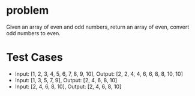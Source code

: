 # problem

Given an array of even and odd numbers, return an array of even, convert odd numbers to even.

# Test Cases
- Input: [1, 2, 3, 4, 5, 6, 7, 8, 9, 10], Output: [2, 2, 4, 4, 6, 6, 8, 8, 10, 10]
- Input: [1, 3, 5, 7, 9], Output: [2, 4, 6, 8, 10]
- Input: [2, 4, 6, 8, 10], Output: [2, 4, 6, 8, 10]